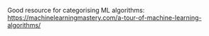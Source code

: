 Good resource for categorising ML algorithms:
https://machinelearningmastery.com/a-tour-of-machine-learning-algorithms/
